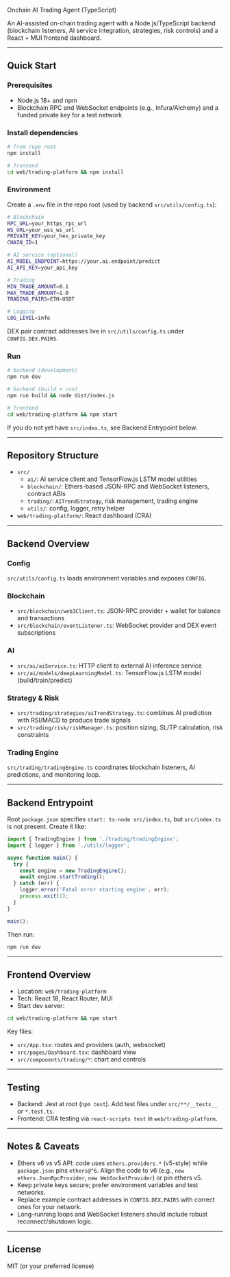 Onchain AI Trading Agent (TypeScript)

An AI-assisted on-chain trading agent with a Node.js/TypeScript backend (blockchain listeners, AI service integration, strategies, risk controls) and a React + MUI frontend dashboard.

---

## Quick Start

### Prerequisites
- Node.js 18+ and npm
- Blockchain RPC and WebSocket endpoints (e.g., Infura/Alchemy) and a funded private key for a test network

### Install dependencies
```bash
# from repo root
npm install

# frontend
cd web/trading-platform && npm install
```

### Environment
Create a `.env` file in the repo root (used by backend `src/utils/config.ts`):
```bash
# Blockchain
RPC_URL=your_https_rpc_url
WS_URL=your_wss_ws_url
PRIVATE_KEY=your_hex_private_key
CHAIN_ID=1

# AI service (optional)
AI_MODEL_ENDPOINT=https://your.ai.endpoint/predict
AI_API_KEY=your_api_key

# Trading
MIN_TRADE_AMOUNT=0.1
MAX_TRADE_AMOUNT=1.0
TRADING_PAIRS=ETH-USDT

# Logging
LOG_LEVEL=info
```

DEX pair contract addresses live in `src/utils/config.ts` under `CONFIG.DEX.PAIRS`.

### Run
```bash
# backend (development)
npm run dev

# backend (build + run)
npm run build && node dist/index.js

# frontend
cd web/trading-platform && npm start
```

If you do not yet have `src/index.ts`, see Backend Entrypoint below.

---

## Repository Structure
- `src/`
  - `ai/`: AI service client and TensorFlow.js LSTM model utilities
  - `blockchain/`: Ethers-based JSON-RPC and WebSocket listeners, contract ABIs
  - `trading/`: `AITrendStrategy`, risk management, trading engine
  - `utils/`: config, logger, retry helper
- `web/trading-platform/`: React dashboard (CRA)

---

## Backend Overview

### Config
`src/utils/config.ts` loads environment variables and exposes `CONFIG`.

### Blockchain
- `src/blockchain/web3Client.ts`: JSON-RPC provider + wallet for balance and transactions
- `src/blockchain/eventListener.ts`: WebSocket provider and DEX event subscriptions

### AI
- `src/ai/aiService.ts`: HTTP client to external AI inference service
- `src/ai/models/deepLearningModel.ts`: TensorFlow.js LSTM model (build/train/predict)

### Strategy & Risk
- `src/trading/strategies/aiTrendStrategy.ts`: combines AI prediction with RSI/MACD to produce trade signals
- `src/trading/risk/riskManager.ts`: position sizing, SL/TP calculation, risk constraints

### Trading Engine
`src/trading/tradingEngine.ts` coordinates blockchain listeners, AI predictions, and monitoring loop.

---

## Backend Entrypoint
Root `package.json` specifies `start: ts-node src/index.ts`, but `src/index.ts` is not present. Create it like:

```typescript
import { TradingEngine } from './trading/tradingEngine';
import { logger } from './utils/logger';

async function main() {
  try {
    const engine = new TradingEngine();
    await engine.startTrading();
  } catch (err) {
    logger.error('Fatal error starting engine', err);
    process.exit(1);
  }
}

main();
```

Then run:
```bash
npm run dev
```

---

## Frontend Overview
- Location: `web/trading-platform`
- Tech: React 18, React Router, MUI
- Start dev server:
```bash
cd web/trading-platform && npm start
```

Key files:
- `src/App.tsx`: routes and providers (auth, websocket)
- `src/pages/Dashboard.tsx`: dashboard view
- `src/components/trading/*`: chart and controls

---

## Testing
- Backend: Jest at root (`npm test`). Add test files under `src/**/__tests__` or `*.test.ts`.
- Frontend: CRA testing via `react-scripts test` in `web/trading-platform`.

---

## Notes & Caveats
- Ethers v6 vs v5 API: code uses `ethers.providers.*` (v5-style) while `package.json` pins `ethers@^6`. Align the code to v6 (e.g., `new ethers.JsonRpcProvider`, `new WebSocketProvider`) or pin ethers v5.
- Keep private keys secure; prefer environment variables and test networks.
- Replace example contract addresses in `CONFIG.DEX.PAIRS` with correct ones for your network.
- Long-running loops and WebSocket listeners should include robust reconnect/shutdown logic.

---

## License
MIT (or your preferred license)

